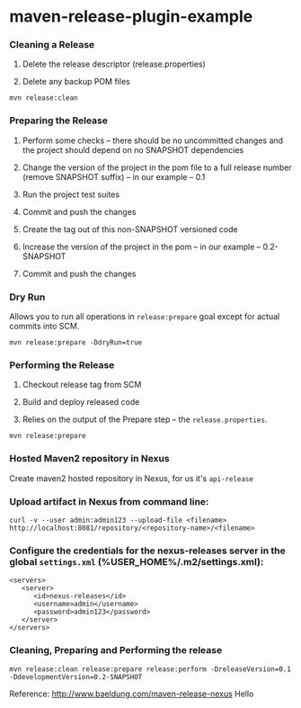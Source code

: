 # maven-release-plugin-example


### Cleaning a Release

1. Delete the release descriptor (release.properties)

2. Delete any backup POM files

```
mvn release:clean
```



### Preparing the Release

1. Perform some checks – there should be no uncommitted changes and the project should depend on no SNAPSHOT dependencies

2. Change the version of the project in the pom file to a full release number (remove SNAPSHOT suffix) – in our example – 0.1

3. Run the project test suites

4. Commit and push the changes

5. Create the tag out of this non-SNAPSHOT versioned code

6. Increase the version of the project in the pom – in our example – 0.2-SNAPSHOT

7. Commit and push the changes


### Dry Run

Allows you to run all operations in `release:prepare` goal except for actual commits into SCM.

```
mvn release:prepare -DdryRun=true
```


### Performing the Release

1. Checkout release tag from SCM

2. Build and deploy released code

3. Relies on the output of the Prepare step – the `release.properties`.


```
mvn release:prepare
```

### Hosted Maven2 repository in Nexus

Create maven2 hosted repository in Nexus, for us it's `api-release`


### Upload artifact in Nexus from command line:

```
curl -v --user admin:admin123 --upload-file <filename> http://localhost:8081/repository/<repository-name>/<filename>
```


### Configure the credentials for the nexus-releases server in the global `settings.xml` (%USER_HOME%/.m2/settings.xml):


```
<servers>
   <server>
      <id>nexus-releases</id>
      <username>admin</username>
      <password>admin123</password>
   </server>
</servers>
```

### Cleaning, Preparing and Performing the release


```
mvn release:clean release:prepare release:perform -DreleaseVersion=0.1 -DdevelopmentVersion=0.2-SNAPSHOT
```

Reference: http://www.baeldung.com/maven-release-nexus
Hello
